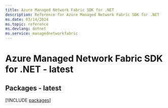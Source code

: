 ```yaml
---
title: Azure Managed Network Fabric SDK for .NET
description: Reference for Azure Managed Network Fabric SDK for .NET
ms.date: 03/14/2024
ms.topic: reference
ms.devlang: dotnet
ms.service: managednetworkfabric
---
```

# Azure Managed Network Fabric SDK for .NET - latest
## Packages - latest
[!INCLUDE [packages](managed-network-fabric-index.md)]